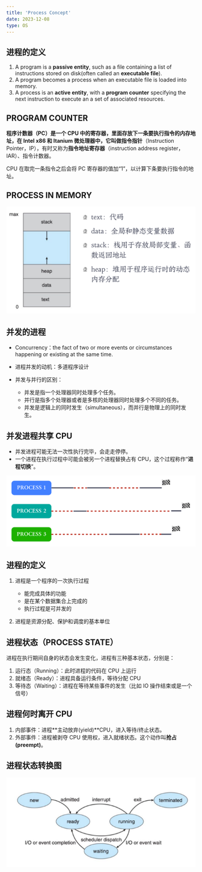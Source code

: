 ```yaml
---
title: 'Process Concept'
date: 2023-12-08
type: OS
---
```


## 进程的定义

1. A program is a **passive entity**, such as a file containing a list of instructions stored on disk(often called an **executable file**).
2. A program becomes a process when an executable file is loaded into memory.
3. A process is an **active entity**, with a **program counter** specifying the next instruction to execute an a set of associated resources.

## PROGRAM COUNTER

**程序计数器（PC）**是一个 CPU 中的寄存器，里面存放下一条要执行指令的内存地址，在 Intel x86 和 Itanium 微处理器中，它叫做**指令指针**（Instruction Pointer，IP），有时又称为**指令地址寄存器**（instruction address register，IAR）、指令计数器。

CPU 在取完一条指令之后会将 PC 寄存器的值加“1”，以计算下条要执行指令的地址。

## PROCESS IN MEMORY

![PROCESS IN MEMORY](/public/images/os/03/process-in-memory.png)

## 并发的进程

- Concurrency：the fact of two or more events or circumstances happening or existing at the same time.
- 进程并发的动机：多道程序设计

- 并发与并行的区别：
  - 并发是指一个处理器同时处理多个任务。
  - 并行是指多个处理器或者是多核的处理器同时处理多个不同的任务。
  - 并发是逻辑上的同时发生（simultaneous），而并行是物理上的同时发生。

## 并发进程共享 CPU

- 并发进程可能无法一次性执行完毕，会走走停停。
- 一个进程在执行过程中可能会被另一个进程替换占有 CPU，这个过程称作“**进程切换**”。

![并发进程共享](/public/images/os/03/process-change.png)

## 进程的定义

1. 进程是一个程序的一次执行过程

   - 能完成具体的功能
   - 是在某个数据集合上完成的
   - 执行过程是可并发的

2. 进程是资源分配、保护和调度的基本单位

## 进程状态（PROCESS STATE）

进程在执行期间自身的状态会发生变化，进程有三种基本状态，分别是：

1. 运行态（Running）：此时进程的代码在 CPU 上运行
2. 就绪态（Ready）：进程具备运行条件，等待分配 CPU
3. 等待态（Waiting）：进程在等待某些事件的发生（比如 IO 操作结束或是一个信号）

## 进程何时离开 CPU

1. 内部事件：进程**主动放弃(yield)**CPU，进入等待/终止状态。
2. 外部事件：进程被剥夺 CPU 使用权，进入就绪状态。这个动作叫**抢占(preempt)**。

## 进程状态转换图

![进程状态转换](/public/images/os/03/process-state-change.png)
